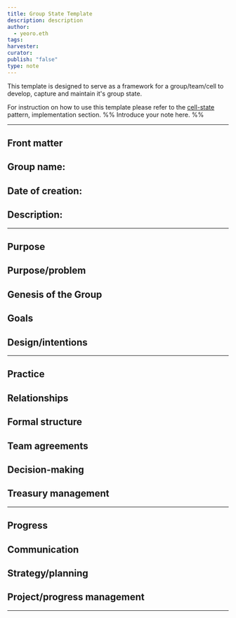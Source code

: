 ```yaml
---
title: Group State Template
description: description
author: 
  - yeoro.eth
tags: 
harvester: 
curator: 
publish: "false"
type: note
---
```


This template is designed to serve as a framework for a group/team/cell to develop, capture and maintain it's group state. 

For instruction on how to use this template please refer to the [cell-state](artifacts/patterns/cell-state.md) pattern, implementation section. 
%% Introduce your note here. %%

---

## Front matter

**Group name:**
- 
**Date of creation:**
- 
**Description:**
- 


---

## Purpose

**Purpose/problem**
- 

**Genesis of the Group**
 - 

**Goals**
 - 

**Design/intentions**
 - 

---




## Practice

**Relationships**
- 

**Formal structure**
- 

**Team agreements**
- 

**Decision-making**
- 

**Treasury management**
- 

---


## Progress

**Communication**
- 

**Strategy/planning**
- 

**Project/progress management**
- 

---
